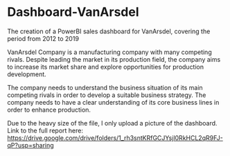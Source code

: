 # Dashboard-VanArsdel
The creation of a PowerBI sales dashboard for VanArsdel, covering the period from 2012 to 2019

VanArsdel Company is a manufacturing company with many competing rivals. Despite leading the market in its production field, the company aims to increase its market share and explore opportunities for production development.

The company needs to understand the business situation of its main competing rivals in order to develop a suitable business strategy. The company needs to have a clear understanding of its core business lines in order to enhance production.

Due to the heavy size of the file, I only upload a picture of the dashboard.
Link to the full report here: https://drive.google.com/drive/folders/1_rh3sntKRfGCJYsjl0RkHCL2qR9FJ-qP?usp=sharing
